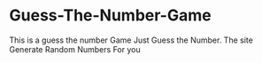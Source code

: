# Guess-The-Number-Game
This is a guess the number Game Just Guess the Number. The site Generate Random Numbers For you
